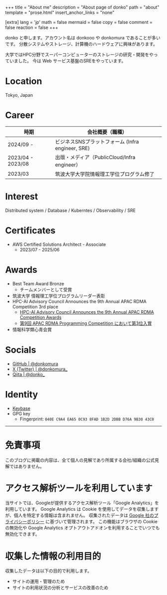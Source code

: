 +++
title = "About me"
description = "About page of donko"
path = "about"
template = "prose.html"
insert_anchor_links = "none"

[extra]
lang = 'jp'
math = false
mermaid = false
copy = false
comment = false
reaction = false
+++

donko と申します。アカウント名は donkooo や donkomura であることが多いです。
分散システムやストレージ、計算機のハードウェアに興味があります。

大学ではHPC分野でスーパーコンピューターのストレージの研究・開発をやっていました。
今は Web サービス基盤のSREをやっています。

# Location
Tokyo, Japan

# Career
| 時期              | 会社概要（職種）              |
| ---               | ---                           |
| 2024/09 -         | ビジネスSNSプラットフォーム (Infra engineer, SRE) |
| 2023/04 - 2023/08 | 出版・メディア（PublicCloud/Infra engineer）  |
| 2023/03           | 筑波大学大学院情報理工学位プログラム修了 |

# Interest
Distributed system / Database / Kuberntes / Observability / SRE

# Certificates
- AWS Certified Solutions Architect - Associate
    - 2023/07 - 2025/06

# Awards
- Best Team Award Bronze
    - チームメンバーとして受賞
- 筑波大学 情報理工学位プログラムリーダー表彰
- HPC-AI Advisory Council Announces the 9th Annual APAC RDMA Competition 3rd place
    - [HPC-AI Advisory Council Announces the 9th Annual APAC RDMA Competition Awards](https://www.businesswire.com/news/home/20211112005318/en/HPC-AI-Advisory-Council-Announces-the-9th-Annual-APAC-RDMA-Competition-Awards)
    - [第9回 APAC RDMA Programming Competition において第3位入賞](https://www.coins.tsukuba.ac.jp/2021/211224.php)
- 情報科学類心青会賞

# Socials
- [GitHub | @donkomura](https://github.com/donkomura/)
- [X (Twitter) | @donkomura_](https://x.com/donkomura_)
- [Qiita | @donko_](https://qiita.com/donko_)

# Identity

- [Keybase](https://keybase.io/donkomura)
- GPG key
    - Fingerprint: `040E C9A4 EA65 0C93 8FAD 1B2D 2DBB D76A 9B30 43C0`

---

# 免責事項
このブログに掲載の内容は、全て個人の見解であり所属する会社/組織の公式見解ではありません。

# アクセス解析ツールを利用しています
当サイトでは、Googleが提供するアクセス解析ツール「Google Analytics」を利用しています。
Google Analytics は Cookie を使用してデータを収集しますが、個人を特定する情報は含まれません。
収集されたデータは [Google 社のプライバシーポリシー](https://policies.google.com/privacy) に基づいて管理されます。
この機能はブラウザの Cookie の無効化や Google Analytics オプトアウトアドオンを利用することでいつでも無効化できます。

# 収集した情報の利用目的
収集したデータは以下の目的で利用します。

- サイトの運用・管理のため
- サイトの利用状況の分析とサービスの改善のため
